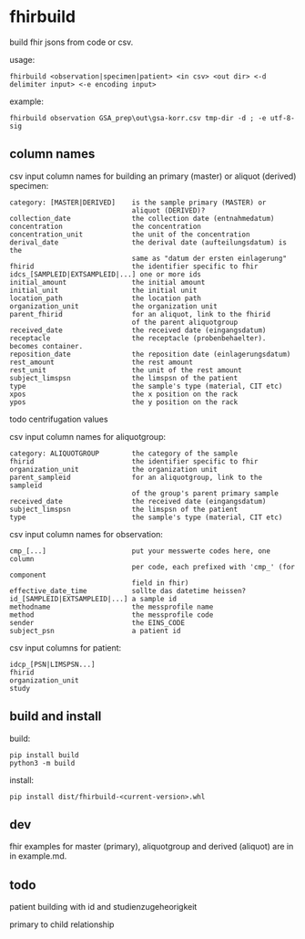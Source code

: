 # fhirbuild

build fhir jsons from code or csv.

usage: 

```
fhirbuild <observation|specimen|patient> <in csv> <out dir> <-d delimiter input> <-e encoding input>
```

example: 

```
fhirbuild observation GSA_prep\out\gsa-korr.csv tmp-dir -d ; -e utf-8-sig
```

## column names

csv input column names for building an primary (master) or aliquot
(derived) specimen:

```
category: [MASTER|DERIVED]    is the sample primary (MASTER) or
                              aliquot (DERIVED)?
collection_date               the collection date (entnahmedatum)
concentration                 the concentration
concentration_unit            the unit of the concentration
derival_date                  the derival date (aufteilungsdatum) is the
                              same as "datum der ersten einlagerung"
fhirid                        the identifier specific to fhir
idcs_[SAMPLEID|EXTSAMPLEID|...] one or more ids
initial_amount                the initial amount
initial_unit                  the initial unit
location_path                 the location path
organization_unit             the organization unit
parent_fhirid                 for an aliquot, link to the fhirid
                              of the parent aliquotgroup
received_date                 the received date (eingangsdatum)
receptacle                    the receptacle (probenbehaelter). becomes container.
reposition_date               the reposition date (einlagerungsdatum)
rest_amount                   the rest amount
rest_unit                     the unit of the rest amount
subject_limspsn               the limspsn of the patient
type                          the sample's type (material, CIT etc)
xpos                          the x position on the rack
ypos                          the y position on the rack
```

todo centrifugation values

csv input column names for aliquotgroup:

```
category: ALIQUOTGROUP        the category of the sample
fhirid                        the identifier specific to fhir
organization_unit             the organization unit
parent_sampleid               for an aliquotgroup, link to the sampleid
                              of the group's parent primary sample
received_date                 the received date (eingangsdatum)
subject_limspsn               the limspsn of the patient
type                          the sample's type (material, CIT etc)
```

csv input column names for observation:

```
cmp_[...]                     put your messwerte codes here, one column
                              per code, each prefixed with 'cmp_' (for component
                              field in fhir)
effective_date_time           sollte das datetime heissen?
id_[SAMPLEID|EXTSAMPLEID|...] a sample id
methodname                    the messprofile name
method                        the messprofile code
sender                        the EINS_CODE
subject_psn                   a patient id
```

csv input columns for patient:

```
idcp_[PSN|LIMSPSN...]
fhirid
organization_unit
study
```


## build and install

build:

```
pip install build
python3 -m build
```

install:

```
pip install dist/fhirbuild-<current-version>.whl
```


## dev

fhir examples for master (primary), aliquotgroup and derived (aliquot)
are in in example.md.


## todo

patient building with id and studienzugeheorigkeit

primary to child relationship
